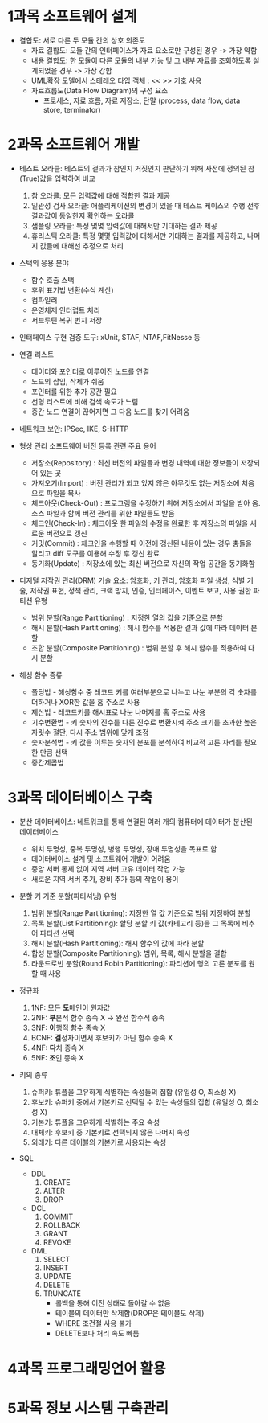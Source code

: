 # 1과목 소프트웨어 설계
- 결합도: 서로 다른 두 모듈 간의 상호 의존도
  - 자료 결합도: 모듈 간의 인터페이스가 자료 요소로만 구성된 경우 -> 가장 약함
  - 내용 결합도: 한 모듈이 다른 모듈의 내부 기능 및 그 내부 자료를 조회하도록 설계되었을 경우 -> 가장 강함
  - UML확장 모델에서 스테레오 타입 객체 : << >> 기호 사용
  - 자료흐름도(Data Flow Diagram)의 구성 요소
    - 프로세스, 자료 흐름, 자료 저장소, 단말 (process, data flow, data store, terminator)

# 2과목 소프트웨어 개발
- 테스트 오라클: 테스트의 결과가 참인지 거짓인지 판단하기 위해 사전에 정의된 참(True)값을 입력하여 비교
  1) 참 오라클: 모든 입력값에 대해 적합한 결과 제공
  2) 일관성 검사 오라클: 애플리케이션의 변경이 있을 때 테스트 케이스의 수행 전후 결과값이 동일한지 확인하는 오라클
  3) 샘플링 오라클: 특정 몇몇 입력값에 대해서만 기대하는 결과 제공
  4) 휴리스틱 오라클: 특정 몇몇 입력값에 대해서만 기대하는 결과를 제공하고, 나머지 값들에 대해선 추정으로 처리
- 스택의 응용 분야
  - 함수 호출 스택
  - 후위 표기법 변환(수식 계산)
  - 컴파일러
  - 운영체제 인터럽트 처리
  -  서브루틴 복귀 번지 저장
- 인터페이스 구현 검증 도구: xUnit, STAF, NTAF,FitNesse 등
- 연결 리스트
  - 데이터와 포인터로 이루어진 노드를 연결
  - 노드의 삽입, 삭제가 쉬움
  - 포인터를 위한 추가 공간 필요
  - 선형 리스트에 비해 검색 속도가 느림
  - 중간 노드 연결이 끊어지면 그 다음 노드를 찾기 어려움
- 네트워크 보안: IPSec, IKE, S-HTTP
- 형상 관리
  소프트웨어 버전 등록 관련 주요 용어
  - 저장소(Repository) : 최신 버전의 파일들과 변경 내역에 대한 정보들이 저장되어 있는 곳
  - 가져오기(Import) : 버전 관리가 되고 있지 않은 아무것도 없는 저장소에 처음으로 파일을 복사
  - 체크아웃(Check-Out) : 프로그램을 수정하기 위해 저장소에서 파일을 받아 옴. 소스 파일과 함께 버전 관리를 위한 파일들도 받음
  - 체크인(Check-In) : 체크아웃 한 파일의 수정을 완료한 후 저장소의 파일을 새로운 버전으로 갱신
  - 커밋(Commit) : 체크인을 수행할 때 이전에 갱신된 내용이 있는 경우 충돌을 알리고 diff 도구를 이용해 수정 후 갱신 완료
  - 동기화(Update) : 저장소에 있는 최신 버전으로 자신의 작업 공간을 동기화함

- 디지털 저작권 관리(DRM) 기술 요소: 암호화, 키 관리, 암호화 파일 생성, 식별 기술, 저작권 표현, 정책 관리, 크랙 방지, 인증, 인터페이스, 이벤트 보고, 사용 권한
파티션 유형
  - 범위 분할(Range Partitioning) : 지정한 열의 값을 기준으로 분할
  - 해시 분할(Hash Partitioning) : 해시 함수를 적용한 결과 값에 따라 데이터 분할
  - 조합 분할(Composite Partitioning) : 범위 분할 후 해시 함수를 적용하여 다시 분할
- 해싱 함수 종류
  - 폴딩법 - 해싱함수  중 레코드 키를 여러부분으로 나누고 나눈 부분의 각 숫자를 더하거나 XOR한 값을 홈 주소로 사용
  - 제산법 - 레코드키를 해시표로 나눈 나머지를 홈 주소로 사용
  - 기수변환법 - 키 숫자의 진수를 다른 진수로 변환시켜 주소 크기를 초과한 높은 자릿수 절단, 다시 주소 범위에 맞게 조정
  - 숫자분석법 - 키 값을 이루는 숫자의 분포를 분석하여 비교적 고른 자리를 필요한 만큼 선택
  - 중간제곱법

# 3과목 데이터베이스 구축
- 분산 데이터베이스: 네트워크를 통해 연결된 여러 개의 컴퓨터에 데이터가 분산된 데이터베이스
  - 위치 투명성, 중복 투명성, 병행 투명성, 장애 투명성을 목표로 함
  - 데이터베이스 설계 및 소프트웨어 개발이 어려움
  - 중앙 서버 통제 없이 지역 서버 고유 데이터 작업 가능
  - 새로운 지역 서버 추가, 장비 추가 등의 작업이 용이
 
- 분할 키 기준 분할(파티셔닝) 유형
  1) 범위 분할(Range Partitioning): 지정한 열 값 기준으로 범위 지정하여 분할
  2) 목록 분할(List Partitioning): 할당 분할 키 값(카테고리 등)을 그 목록에 비추어 파티션 선택
  3) 해시 분할(Hash Partitioning): 해시 함수의 값에 따라 분할
  4) 합성 분할(Composite Partitioning): 범위, 목록, 해시 분할을 결합
  5) 라운드로빈 분할(Round Robin Partitioning): 파티션에 행의 고른 분포를 원할 때 사용
 
- 정규화
  1) 1NF: 모든 **도**메인이 원자값
  2) 2NF: **부**분적 함수 종속 X -> 완전 함수적 종속
  3) 3NF: **이**행적 함수 종속 X
  4) BCNF: **결**정자이면서 후보키가 아닌 함수 종속 X
  5) 4NF: **다**치 종속 X
  6) 5NF: **조**인 종속 X
 
- 키의 종류
  1) 슈퍼키: 튜플을 고유하게 식별하는 속성들의 집합 (유일성 O, 최소성 X)
  2) 후보키: 슈퍼키 중에서 기본키로 선택될 수 있는 속성들의 집합 (유일성 O, 최소성 X)
  3) 기본키: 튜플을 고유하게 식별하는 주요 속성
  4) 대체키: 후보키 중 기본키로 선택되지 않은 나머지 속성
  5) 외래키: 다른 테이블의 기본키로 사용되는 속성

- SQL
  - DDL
    1) CREATE
    2) ALTER
    3) DROP
  - DCL
    1) COMMIT
    2) ROLLBACK
    3) GRANT
    4) REVOKE
  - DML
    1) SELECT
    2) INSERT
    3) UPDATE
    4) DELETE
    5) TRUNCATE
       - 롤백을 통해 이전 상태로 돌아갈 수 없음
       - 테이블의 데이터만 삭제함(DROP은 테이블도 삭제)
       - WHERE 조건절 사용 불가
       - DELETE보다 처리 속도 빠름
# 4과목 프로그래밍언어 활용
# 5과목 정보 시스템 구축관리

